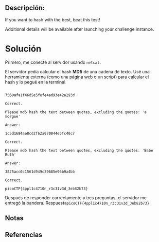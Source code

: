 ## Descripción:
If you want to hash with the best, beat this test!

Additional details will be available after launching your challenge instance.

# Solución
Primero, me conecté al servidor usando `netcat`.

El servidor pedía calcular el hash **MD5** de una cadena de texto. Usé una herramienta externa (como una página web o un script) para calcular el hash y lo pegué en la terminal.

 
```

7560afa1f46d5e5fefe4ad93e42a293d

Correct.

Please md5 hash the text between quotes, excluding the quotes: 'a morgue'

Answer:

1c5d1684ae8cd2f62a070044e5fc40c7

Correct.

Please md5 hash the text between quotes, excluding the quotes: 'Babe Ruth'

Answer:

3875acc0c1561d949c39685e96b9a4bb

Correct.

picoCTF{4ppl1c4710n_r3c31v3d_3eb82b73}

```

  

Después de responder correctamente a tres preguntas, el servidor me entregó la bandera.
Respuesta`picoCTF{4ppl1c4710n_r3c31v3d_3eb82b73}`

## Notas

## Referencias
 